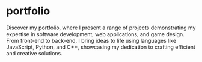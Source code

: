 # portfolio
Discover my portfolio, where I present a range of projects demonstrating my expertise in software development, web applications, and game design. From front-end to back-end, I bring ideas to life using languages like JavaScript, Python, and C++, showcasing my dedication to crafting efficient and creative solutions.

